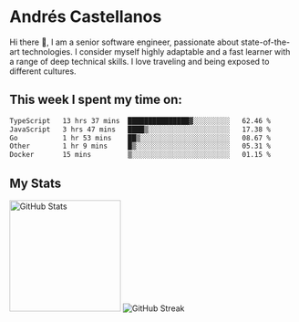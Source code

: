 # Andrés Castellanos

Hi there 👋, I am a senior software engineer, passionate about state-of-the-art technologies. I consider myself highly adaptable and a fast learner with a range of deep technical skills. I love traveling and being exposed to different cultures.

## This week I spent my time on:

<!--START_SECTION:waka-->

```txt
TypeScript   13 hrs 37 mins  ███████████████▓░░░░░░░░░   62.46 %
JavaScript   3 hrs 47 mins   ████▒░░░░░░░░░░░░░░░░░░░░   17.38 %
Go           1 hr 53 mins    ██▒░░░░░░░░░░░░░░░░░░░░░░   08.67 %
Other        1 hr 9 mins     █▒░░░░░░░░░░░░░░░░░░░░░░░   05.31 %
Docker       15 mins         ▒░░░░░░░░░░░░░░░░░░░░░░░░   01.15 %
```

<!--END_SECTION:waka-->

## My Stats

<img height="195" src="https://github-readme-stats.vercel.app/api?username=andrescv&show_icons=true&theme=onedark&hide_border=true&card_width=495" alt="GitHub Stats" />

<img src="https://streak-stats.demolab.com?user=andrescv&theme=one-dark-pro&hide_border=true" alt="GitHub Streak" />
